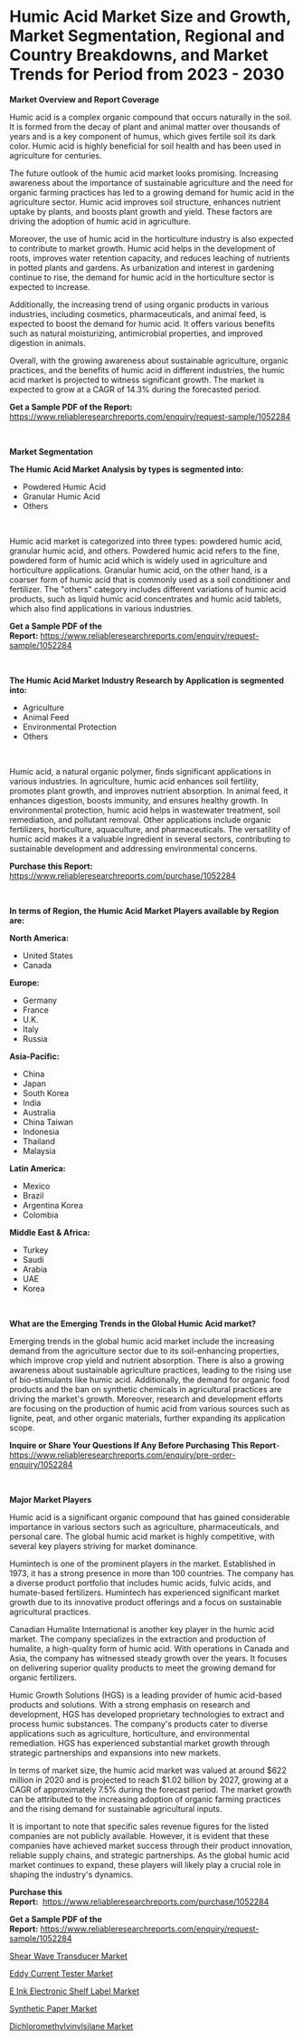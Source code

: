 <p><h1>Humic Acid Market Size and Growth, Market Segmentation, Regional and Country Breakdowns, and Market Trends for Period from 2023 -  2030</h1></p><p><strong>Market Overview and Report Coverage</strong></p>
<p><p>Humic acid is a complex organic compound that occurs naturally in the soil. It is formed from the decay of plant and animal matter over thousands of years and is a key component of humus, which gives fertile soil its dark color. Humic acid is highly beneficial for soil health and has been used in agriculture for centuries. </p><p>The future outlook of the humic acid market looks promising. Increasing awareness about the importance of sustainable agriculture and the need for organic farming practices has led to a growing demand for humic acid in the agriculture sector. Humic acid improves soil structure, enhances nutrient uptake by plants, and boosts plant growth and yield. These factors are driving the adoption of humic acid in agriculture.</p><p>Moreover, the use of humic acid in the horticulture industry is also expected to contribute to market growth. Humic acid helps in the development of roots, improves water retention capacity, and reduces leaching of nutrients in potted plants and gardens. As urbanization and interest in gardening continue to rise, the demand for humic acid in the horticulture sector is expected to increase.</p><p>Additionally, the increasing trend of using organic products in various industries, including cosmetics, pharmaceuticals, and animal feed, is expected to boost the demand for humic acid. It offers various benefits such as natural moisturizing, antimicrobial properties, and improved digestion in animals.</p><p>Overall, with the growing awareness about sustainable agriculture, organic practices, and the benefits of humic acid in different industries, the humic acid market is projected to witness significant growth. The market is expected to grow at a CAGR of 14.3% during the forecasted period.</p></p>
<p><strong>Get a Sample PDF of the Report:</strong> <a href="https://www.reliableresearchreports.com/enquiry/request-sample/1052284">https://www.reliableresearchreports.com/enquiry/request-sample/1052284</a></p>
<p>&nbsp;</p>
<p><strong>Market Segmentation</strong></p>
<p><strong>The Humic Acid Market Analysis by types is segmented into:</strong></p>
<p><ul><li>Powdered Humic Acid</li><li>Granular Humic Acid</li><li>Others</li></ul></p>
<p>&nbsp;</p>
<p><p>Humic acid market is categorized into three types: powdered humic acid, granular humic acid, and others. Powdered humic acid refers to the fine, powdered form of humic acid which is widely used in agriculture and horticulture applications. Granular humic acid, on the other hand, is a coarser form of humic acid that is commonly used as a soil conditioner and fertilizer. The "others" category includes different variations of humic acid products, such as liquid humic acid concentrates and humic acid tablets, which also find applications in various industries.</p></p>
<p><strong>Get a Sample PDF of the Report:</strong>&nbsp;<a href="https://www.reliableresearchreports.com/enquiry/request-sample/1052284">https://www.reliableresearchreports.com/enquiry/request-sample/1052284</a></p>
<p>&nbsp;</p>
<p><strong>The Humic Acid Market Industry Research by Application is segmented into:</strong></p>
<p><ul><li>Agriculture</li><li>Animal Feed</li><li>Environmental Protection</li><li>Others</li></ul></p>
<p>&nbsp;</p>
<p><p>Humic acid, a natural organic polymer, finds significant applications in various industries. In agriculture, humic acid enhances soil fertility, promotes plant growth, and improves nutrient absorption. In animal feed, it enhances digestion, boosts immunity, and ensures healthy growth. In environmental protection, humic acid helps in wastewater treatment, soil remediation, and pollutant removal. Other applications include organic fertilizers, horticulture, aquaculture, and pharmaceuticals. The versatility of humic acid makes it a valuable ingredient in several sectors, contributing to sustainable development and addressing environmental concerns.</p></p>
<p><strong>Purchase this Report:</strong>&nbsp; <a href="https://www.reliableresearchreports.com/purchase/1052284">https://www.reliableresearchreports.com/purchase/1052284</a></p>
<p>&nbsp;</p>
<p><strong>In terms of Region, the Humic Acid Market Players available by Region are:</strong></p>
<p>
    <p> <strong> North America: </strong>
        <ul>
            <li>United States</li>
            <li>Canada</li>
        </ul>
        </p> 
    <p> <strong> Europe: </strong>
        <ul>
            <li>Germany</li>
            <li>France</li>
            <li>U.K.</li>
            <li>Italy</li>
            <li>Russia</li>
        </ul>
        </p> 
    <p> <strong> Asia-Pacific: </strong>
        <ul>
            <li>China</li>
            <li>Japan</li>
            <li>South Korea</li>
            <li>India</li>
            <li>Australia</li>
            <li>China Taiwan</li>
            <li>Indonesia</li>
            <li>Thailand</li>
            <li>Malaysia</li>
        </ul>
        </p> 
    <p> <strong> Latin America: </strong>
        <ul>
            <li>Mexico</li>
            <li>Brazil</li>
            <li>Argentina Korea</li>
            <li>Colombia</li>
        </ul>
        </p> 
    <p> <strong> Middle East & Africa: </strong>
        <ul>
            <li>Turkey</li>
            <li>Saudi</li>
            <li>Arabia</li>
            <li>UAE</li>
            <li>Korea</li>
        </ul>
    </p>
    </p>
<p>&nbsp;</p>
<p><strong>What are the Emerging Trends in the Global Humic Acid market?</strong></p>
<p><p>Emerging trends in the global humic acid market include the increasing demand from the agriculture sector due to its soil-enhancing properties, which improve crop yield and nutrient absorption. There is also a growing awareness about sustainable agriculture practices, leading to the rising use of bio-stimulants like humic acid. Additionally, the demand for organic food products and the ban on synthetic chemicals in agricultural practices are driving the market's growth. Moreover, research and development efforts are focusing on the production of humic acid from various sources such as lignite, peat, and other organic materials, further expanding its application scope.</p></p>
<p><strong>Inquire or Share Your Questions If Any Before Purchasing This Report</strong>- <a href="https://www.reliableresearchreports.com/enquiry/pre-order-enquiry/1052284">https://www.reliableresearchreports.com/enquiry/pre-order-enquiry/1052284</a></p>
<p>&nbsp;</p>
<p><strong>Major Market Players</strong></p>
<p><p>Humic acid is a significant organic compound that has gained considerable importance in various sectors such as agriculture, pharmaceuticals, and personal care. The global humic acid market is highly competitive, with several key players striving for market dominance. </p><p>Humintech is one of the prominent players in the market. Established in 1973, it has a strong presence in more than 100 countries. The company has a diverse product portfolio that includes humic acids, fulvic acids, and humate-based fertilizers. Humintech has experienced significant market growth due to its innovative product offerings and a focus on sustainable agricultural practices.</p><p>Canadian Humalite International is another key player in the humic acid market. The company specializes in the extraction and production of humalite, a high-quality form of humic acid. With operations in Canada and Asia, the company has witnessed steady growth over the years. It focuses on delivering superior quality products to meet the growing demand for organic fertilizers.</p><p>Humic Growth Solutions (HGS) is a leading provider of humic acid-based products and solutions. With a strong emphasis on research and development, HGS has developed proprietary technologies to extract and process humic substances. The company's products cater to diverse applications such as agriculture, horticulture, and environmental remediation. HGS has experienced substantial market growth through strategic partnerships and expansions into new markets.</p><p>In terms of market size, the humic acid market was valued at around $622 million in 2020 and is projected to reach $1.02 billion by 2027, growing at a CAGR of approximately 7.5% during the forecast period. The market growth can be attributed to the increasing adoption of organic farming practices and the rising demand for sustainable agricultural inputs.</p><p>It is important to note that specific sales revenue figures for the listed companies are not publicly available. However, it is evident that these companies have achieved market success through their product innovation, reliable supply chains, and strategic partnerships. As the global humic acid market continues to expand, these players will likely play a crucial role in shaping the industry's dynamics.</p></p>
<p><strong>Purchase this Report:</strong>&nbsp;&nbsp;<a href="https://www.reliableresearchreports.com/purchase/1052284">https://www.reliableresearchreports.com/purchase/1052284</a></p>
<p></p>
<p><strong>Get a Sample PDF of the Report:</strong>&nbsp;<a href="https://www.reliableresearchreports.com/enquiry/request-sample/1052284">https://www.reliableresearchreports.com/enquiry/request-sample/1052284</a></p>
<p><p><a href="https://medium.com/@wall.see.write/shear-wave-transducer-market-size-reveals-the-best-marketing-channels-in-global-industry-decea150819e">Shear Wave Transducer Market</a></p><p><a href="https://medium.com/@charityrice2662/eddy-current-tester-market-the-key-to-successful-business-strategy-forecast-till-2030-4f9bf7cae2e2">Eddy Current Tester Market</a></p><p><a href="https://www.linkedin.com/pulse/e-ink-electronic-shelf-label-market-research-report-provides-fns0e/">E Ink Electronic Shelf Label Market</a></p><p><a href="https://github.com/sofyaavrova/Market-Research-Report-List-1/blob/main/synthetic-paper-market.md">Synthetic Paper Market</a></p><p><a href="https://github.com/kholmovskayalyudmila/Market-Research-Report-List-1/blob/main/dichloromethylvinylsilane-market.md">Dichloromethylvinylsilane Market</a></p></p>